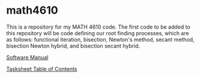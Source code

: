 # math4610
This is a repository for my MATH 4610 code. The first code to be added to this repository will be code defining our root finding processes, which are as follows: functional iteration, bisection, Newton's method, secant method, bisection Newton hybrid, and bisection secant hybrid.

[Software Manual](https://github.com/jake-daniels16/math4610/tree/main/doc/Software%20Manual)

[Tasksheet Table of Contents](https://github.com/jake-daniels16/math4610/blob/main/Tasksheet_ToC.md)


